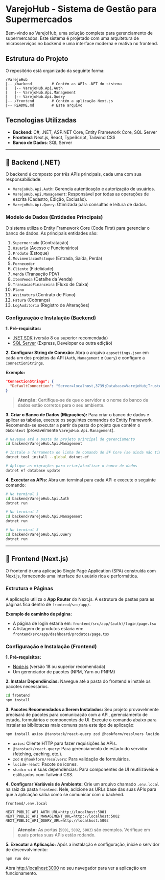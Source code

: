 # VarejoHub - Sistema de Gestão para Supermercados

Bem-vindo ao VarejoHub, uma solução completa para gerenciamento de supermercados. Este sistema é projetado com uma arquitetura de microsserviços no backend e uma interface moderna e reativa no frontend.

## Estrutura do Projeto

O repositório está organizado da seguinte forma:

```
/VarejoHub
|-- /backend         # Contém as APIs .NET do sistema
|   |-- VarejoHub.Api.Auth
|   |-- VarejoHub.Api.Management
|   |-- VarejoHub.Api.Query
|-- /frontend        # Contém a aplicação Next.js
|-- README.md        # Este arquivo
```

## Tecnologias Utilizadas

* **Backend**: C#, .NET, ASP.NET Core, Entity Framework Core, SQL Server
* **Frontend**: Next.js, React, TypeScript, Tailwind CSS
* **Banco de Dados**: SQL Server

---

## 🚀 Backend (.NET)

O backend é composto por três APIs principais, cada uma com sua responsabilidade:

* `VarejoHub.Api.Auth`: Gerencia autenticação e autorização de usuários.
* `VarejoHub.Api.Management`: Responsável por todas as operações de escrita (Cadastro, Edição, Exclusão).
* `VarejoHub.Api.Query`: Otimizada para consultas e leitura de dados.

### Modelo de Dados (Entidades Principais)

O sistema utiliza o Entity Framework Core (Code First) para gerenciar o banco de dados. As principais entidades são:

1.  `Supermercado` (Contratação)
2.  `Usuario` (Acesso e Funcionários)
3.  `Produto` (Estoque)
4.  `MovimentacaoEstoque` (Entrada, Saída, Perda)
5.  `Fornecedor`
6.  `Cliente` (Fidelidade)
7.  `Venda` (Transação PDV)
8.  `ItemVenda` (Detalhe da Venda)
9.  `TransacaoFinanceira` (Fluxo de Caixa)
10. `Plano`
11. `Assinatura` (Contrato de Plano)
12. `Fatura` (Cobrança)
13. `LogAuditoria` (Registro de Alterações)

### Configuração e Instalação (Backend)

**1. Pré-requisitos:**
* [.NET SDK](https://dotnet.microsoft.com/download) (versão 8 ou superior recomendada)
* [SQL Server](https://www.microsoft.com/pt-br/sql-server/sql-server-downloads) (Express, Developer ou outra edição)

**2. Configurar String de Conexão:**
Abra o arquivo `appsettings.json` em cada um dos projetos da API (`Auth`, `Management` e `Query`) e configure a `ConnectionStrings`.

**Exemplo:**
```json
"ConnectionStrings": {
  "DefaultConnection": "Server=localhost,3739;Database=VarejoHub;Trusted_Connection=true;MultipleActiveResultSets=true;TrustServerCertificate=True;"
}
```
> **Atenção:** Certifique-se de que o servidor e o nome do banco de dados estão corretos para o seu ambiente.

**3. Criar o Banco de Dados (Migrações):**
Para criar o banco de dados e aplicar as tabelas, execute os seguintes comandos do Entity Framework. Recomenda-se executar a partir da pasta do projeto que contém o `DbContext` (provavelmente `VarejoHub.Api.Management`).

```bash
# Navegue até a pasta do projeto principal de gerenciamento
cd backend/VarejoHub.Api.Management

# Instale a ferramenta de linha de comando do EF Core (se ainda não tiver)
dotnet tool install --global dotnet-ef

# Aplique as migrações para criar/atualizar o banco de dados
dotnet ef database update
```

**4. Executar as APIs:**
Abra um terminal para cada API e execute o seguinte comando:

```bash
# No terminal 1
cd backend/VarejoHub.Api.Auth
dotnet run

# No terminal 2
cd backend/VarejoHub.Api.Management
dotnet run

# No terminal 3
cd backend/VarejoHub.Api.Query
dotnet run
```

---

## 🎨 Frontend (Next.js)

O frontend é uma aplicação Single Page Application (SPA) construída com Next.js, fornecendo uma interface de usuário rica e performática.

### Estrutura e Páginas

A aplicação utiliza o **App Router** do Next.js. A estrutura de pastas para as páginas fica dentro de `frontend/src/app/`.

**Exemplo de caminho de página:**
* A página de login estaria em: `frontend/src/app/(auth)/login/page.tsx`
* A listagem de produtos estaria em: `frontend/src/app/dashboard/produtos/page.tsx`

### Configuração e Instalação (Frontend)

**1. Pré-requisitos:**
* [Node.js](https://nodejs.org/) (versão 18 ou superior recomendada)
* Um gerenciador de pacotes (NPM, Yarn ou PNPM)

**2. Instalar Dependências:**
Navegue até a pasta do frontend e instale os pacotes necessários.

```bash
cd frontend
npm install
```

**3. Pacotes Recomendados a Serem Instalados:**
Seu projeto provavelmente precisará de pacotes para comunicação com a API, gerenciamento de estado, formulários e componentes de UI. Execute o comando abaixo para instalar as bibliotecas mais comuns para este tipo de aplicação:

```bash
npm install axios @tanstack/react-query zod @hookform/resolvers lucide-react shadcn-ui tailwindcss-animate class-variance-authority clsx
```
* `axios`: Cliente HTTP para fazer requisições às APIs.
* `@tanstack/react-query`: Para gerenciamento de estado do servidor (fetching, caching, etc.).
* `zod` e `@hookform/resolvers`: Para validação de formulários.
* `lucide-react`: Pacote de ícones.
* `shadcn-ui` e suas dependências: Para componentes de UI reutilizáveis e estilizados com Tailwind CSS.

**4. Configurar Variáveis de Ambiente:**
Crie um arquivo chamado `.env.local` na raiz da pasta `frontend`. Nele, adicione as URLs base das suas APIs para que a aplicação saiba como se comunicar com o backend.

`frontend/.env.local`
```
NEXT_PUBLIC_API_AUTH_URL=http://localhost:5001
NEXT_PUBLIC_API_MANAGEMENT_URL=http://localhost:5002
NEXT_PUBLIC_API_QUERY_URL=http://localhost:5003
```
> **Atenção:** As portas (`5001`, `5002`, `5003`) são exemplos. Verifique em quais portas suas APIs estão rodando.

**5. Executar a Aplicação:**
Após a instalação e configuração, inicie o servidor de desenvolvimento:

```bash
npm run dev
```

Abra [http://localhost:3000](http://localhost:3000) no seu navegador para ver a aplicação em funcionamento.